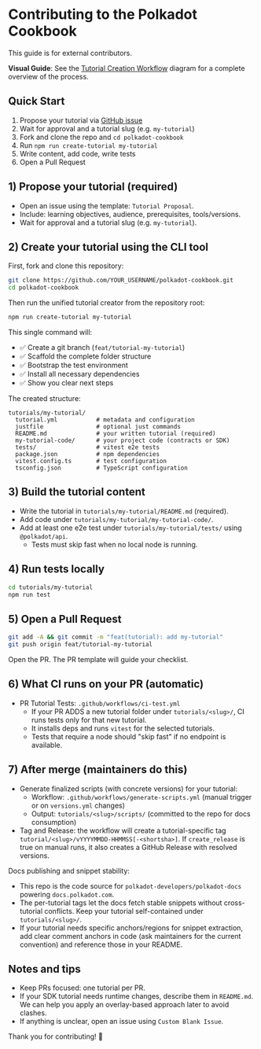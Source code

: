 # Contributing to the Polkadot Cookbook

This guide is for external contributors.

 **Visual Guide**: See the [Tutorial Creation Workflow](.github/TUTORIAL_WORKFLOW.md) diagram for a complete overview of the process.

## Quick Start

1. Propose your tutorial via [GitHub issue](https://github.com/polkadot-developers/polkadot-cookbook/issues/new?template=01-tutorial-proposal.md)
2. Wait for approval and a tutorial slug (e.g. `my-tutorial`)
3. Fork and clone the repo and `cd polkadot-cookbook`
4. Run `npm run create-tutorial my-tutorial`
5. Write content, add code, write tests
6. Open a Pull Request

## 1) Propose your tutorial (required)

- Open an issue using the template: `Tutorial Proposal`.
- Include: learning objectives, audience, prerequisites, tools/versions.
- Wait for approval and a tutorial slug (e.g. `my-tutorial`).

## 2) Create your tutorial using the CLI tool

First, fork and clone this repository:

```bash
git clone https://github.com/YOUR_USERNAME/polkadot-cookbook.git
cd polkadot-cookbook
```

Then run the unified tutorial creator from the repository root:

```bash
npm run create-tutorial my-tutorial
```

This single command will:

- ✅ Create a git branch (`feat/tutorial-my-tutorial`)
- ✅ Scaffold the complete folder structure
- ✅ Bootstrap the test environment
- ✅ Install all necessary dependencies
- ✅ Show you clear next steps

The created structure:

```text
tutorials/my-tutorial/
  tutorial.yml           # metadata and configuration
  justfile               # optional just commands
  README.md              # your written tutorial (required)
  my-tutorial-code/      # your project code (contracts or SDK)
  tests/                 # vitest e2e tests
  package.json           # npm dependencies
  vitest.config.ts       # test configuration
  tsconfig.json          # TypeScript configuration
```



## 3) Build the tutorial content

- Write the tutorial in `tutorials/my-tutorial/README.md` (required).
- Add code under `tutorials/my-tutorial/my-tutorial-code/`.
- Add at least one e2e test under `tutorials/my-tutorial/tests/` using `@polkadot/api`.
  - Tests must skip fast when no local node is running.

## 4) Run tests locally

```bash
cd tutorials/my-tutorial
npm run test
```

## 5) Open a Pull Request

```bash
git add -A && git commit -m "feat(tutorial): add my-tutorial"
git push origin feat/tutorial-my-tutorial
```

Open the PR. The PR template will guide your checklist.

## 6) What CI runs on your PR (automatic)

- PR Tutorial Tests: `.github/workflows/ci-test.yml`
  - If your PR ADDS a new tutorial folder under `tutorials/<slug>/`, CI runs tests only for that new tutorial.
  - It installs deps and runs `vitest` for the selected tutorials.
  - Tests that require a node should "skip fast" if no endpoint is available.

## 7) After merge (maintainers do this)

- Generate finalized scripts (with concrete versions) for your tutorial:
  - Workflow: `.github/workflows/generate-scripts.yml` (manual trigger or on `versions.yml` changes)
  - Output: `tutorials/<slug>/scripts/` (committed to the repo for docs consumption)
- Tag and Release: the workflow will create a tutorial-specific tag `tutorial/<slug>/vYYYYMMDD-HHMMSS[-<shortsha>]`. If `create_release` is true on manual runs, it also creates a GitHub Release with resolved versions.

Docs publishing and snippet stability:

- This repo is the code source for `polkadot-developers/polkadot-docs` powering `docs.polkadot.com`.
- The per-tutorial tags let the docs fetch stable snippets without cross-tutorial conflicts. Keep your tutorial self-contained under `tutorials/<slug>/`.
- If your tutorial needs specific anchors/regions for snippet extraction, add clear comment anchors in code (ask maintainers for the current convention) and reference those in your README.

## Notes and tips

- Keep PRs focused: one tutorial per PR.
- If your SDK tutorial needs runtime changes, describe them in `README.md`. We can help you apply an overlay-based approach later to avoid clashes.
- If anything is unclear, open an issue using `Custom Blank Issue`.

Thank you for contributing! 🎉
